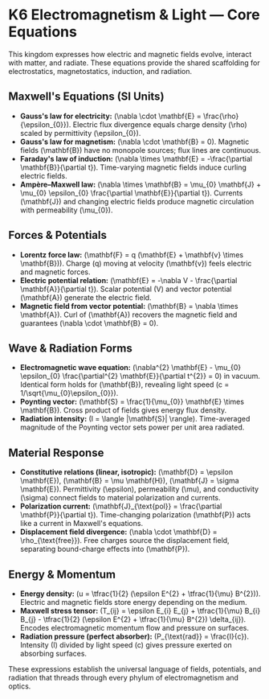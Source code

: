 # K6 Electromagnetism & Light — Core Equations

This kingdom expresses how electric and magnetic fields evolve, interact with matter, and radiate. These equations provide the shared scaffolding for electrostatics, magnetostatics, induction, and radiation.

## Maxwell's Equations (SI Units)
- **Gauss's law for electricity:** \(\nabla \cdot \mathbf{E} = \frac{\rho}{\epsilon_{0}}\). Electric flux divergence equals charge density \(\rho\) scaled by permittivity \(\epsilon_{0}\).
- **Gauss's law for magnetism:** \(\nabla \cdot \mathbf{B} = 0\). Magnetic fields \(\mathbf{B}\) have no monopole sources; flux lines are continuous.
- **Faraday's law of induction:** \(\nabla \times \mathbf{E} = -\frac{\partial \mathbf{B}}{\partial t}\). Time-varying magnetic fields induce curling electric fields.
- **Ampère–Maxwell law:** \(\nabla \times \mathbf{B} = \mu_{0} \mathbf{J} + \mu_{0} \epsilon_{0} \frac{\partial \mathbf{E}}{\partial t}\). Currents \(\mathbf{J}\) and changing electric fields produce magnetic circulation with permeability \(\mu_{0}\).

## Forces & Potentials
- **Lorentz force law:** \(\mathbf{F} = q (\mathbf{E} + \mathbf{v} \times \mathbf{B})\). Charge \(q\) moving at velocity \(\mathbf{v}\) feels electric and magnetic forces.
- **Electric potential relation:** \(\mathbf{E} = -\nabla V - \frac{\partial \mathbf{A}}{\partial t}\). Scalar potential \(V\) and vector potential \(\mathbf{A}\) generate the electric field.
- **Magnetic field from vector potential:** \(\mathbf{B} = \nabla \times \mathbf{A}\). Curl of \(\mathbf{A}\) recovers the magnetic field and guarantees \(\nabla \cdot \mathbf{B} = 0\).

## Wave & Radiation Forms
- **Electromagnetic wave equation:** \(\nabla^{2} \mathbf{E} - \mu_{0} \epsilon_{0} \frac{\partial^{2} \mathbf{E}}{\partial t^{2}} = 0\) in vacuum. Identical form holds for \(\mathbf{B}\), revealing light speed \(c = 1/\sqrt{\mu_{0}\epsilon_{0}}\).
- **Poynting vector:** \(\mathbf{S} = \frac{1}{\mu_{0}} \mathbf{E} \times \mathbf{B}\). Cross product of fields gives energy flux density.
- **Radiation intensity:** \(I = \langle |\mathbf{S}| \rangle\). Time-averaged magnitude of the Poynting vector sets power per unit area radiated.

## Material Response
- **Constitutive relations (linear, isotropic):** \(\mathbf{D} = \epsilon \mathbf{E}\), \(\mathbf{B} = \mu \mathbf{H}\), \(\mathbf{J} = \sigma \mathbf{E}\). Permittivity \(\epsilon\), permeability \(\mu\), and conductivity \(\sigma\) connect fields to material polarization and currents.
- **Polarization current:** \(\mathbf{J}_{\text{pol}} = \frac{\partial \mathbf{P}}{\partial t}\). Time-changing polarization \(\mathbf{P}\) acts like a current in Maxwell's equations.
- **Displacement field divergence:** \(\nabla \cdot \mathbf{D} = \rho_{\text{free}}\). Free charges source the displacement field, separating bound-charge effects into \(\mathbf{P}\).

## Energy & Momentum
- **Energy density:** \(u = \tfrac{1}{2} (\epsilon E^{2} + \tfrac{1}{\mu} B^{2})\). Electric and magnetic fields store energy depending on the medium.
- **Maxwell stress tensor:** \(T_{ij} = \epsilon E_{i} E_{j} + \tfrac{1}{\mu} B_{i} B_{j} - \tfrac{1}{2} (\epsilon E^{2} + \tfrac{1}{\mu} B^{2}) \delta_{ij}\). Encodes electromagnetic momentum flow and pressure on surfaces.
- **Radiation pressure (perfect absorber):** \(P_{\text{rad}} = \frac{I}{c}\). Intensity \(I\) divided by light speed \(c\) gives pressure exerted on absorbing surfaces.

These expressions establish the universal language of fields, potentials, and radiation that threads through every phylum of electromagnetism and optics.
